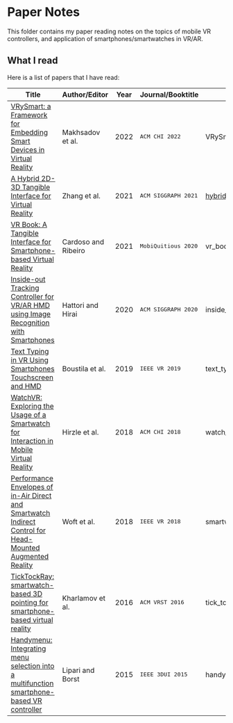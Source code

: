 # Paper Notes
This folder contains my paper reading notes on the topics of mobile VR controllers, and application of smartphones/smartwatches in VR/AR.

## What I read
Here is a list of papers that I have read:

| Title | Author/Editor | Year | Journal/Booktitle | Notes |
|-------|---------------|------|-------------------|-------|
|[VRySmart: a Framework for Embedding Smart Devices in Virtual Reality](https://doi.org/10.1145/3491101.3519717)| Makhsadov et al. | 2022 | <kbd>ACM CHI 2022</kbd> | VRySmart.md |
|[A Hybrid 2D-3D Tangible Interface for Virtual Reality](https://doi.org/10.1145/3450618.3469166)| Zhang et al. | 2021 | <kbd>ACM SIGGRAPH 2021</kbd> | [hybrid2d_3d.md](paper_notes/hybrid2d_3d.md) |
|[VR Book: A Tangible Interface for Smartphone-based Virtual Reality](https://doi.org/10.1145/3448891.3448901)| Cardoso and Ribeiro | 2021 | <kbd>MobiQuitious 2020</kbd> | vr_book.md |
|[Inside-out Tracking Controller for VR/AR HMD using Image Recognition with Smartphones](https://doi.org/10.1145/3388770.3407430)| Hattori and Hirai | 2020 | <kbd>ACM SIGGRAPH 2020</kbd> | inside_out_raycasting.md |
|[Text Typing in VR Using Smartphones Touchscreen and HMD](https://doi.org/10.1109/VR.2019.8798238)| Boustila et al. | 2019 | <kbd>IEEE VR 2019</kbd> | text_typing_vr.md |
| [WatchVR: Exploring the Usage of a Smartwatch for Interaction in Mobile Virtual Reality](https://doi.org/10.1145/3170427.3188629) | Hirzle et al. | 2018 | <kbd>ACM CHI 2018</kbd> | watch_vr.md |
|[Performance Envelopes of in-Air Direct and Smartwatch Indirect Control for Head-Mounted Augmented Reality](https://doi.org/10.1109/VR.2018.8448289)| Woft et al. | 2018 | <kbd>IEEE VR 2018</kbd> | smartwatch_indirect_perf_envelopes.md |
| [TickTockRay: smartwatch-based 3D pointing for smartphone-based virtual reality](https://doi.org/10.1145/2993369.2996311) | Kharlamov et al. | 2016 | <kbd> ACM VRST 2016 </kbd> | tick_tock_ray.md |
|[Handymenu: Integrating menu selection into a multifunction smartphone-based VR controller](https://doi.org/10.1109/3DUI.2015.7131737)| Lipari and Borst | 2015 | <kbd>IEEE 3DUI 2015</kbd> | handymenu.md |
